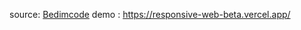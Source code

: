 source:  [Bedimcode](https://www.youtube.com/c/Bedimcode)
demo : https://responsive-web-beta.vercel.app/

